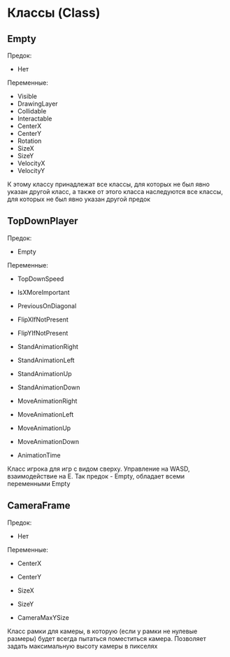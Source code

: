 ﻿# Классы (Class)
## Empty
Предок:
* Нет

Переменные:
* Visible
* DrawingLayer
* Collidable
* Interactable
* CenterX
* CenterY
* Rotation
* SizeX
* SizeY
* VelocityX
* VelocityY

К этому классу принадлежат все классы, для которых не был явно указан другой класс,
а также от этого класса наследуются все классы, для которых не был явно указан другой предок
## TopDownPlayer
Предок:
* Empty

Переменные:
* TopDownSpeed

* IsXMoreImportant
* PreviousOnDiagonal
* FlipXIfNotPresent
* FlipYIfNotPresent

* StandAnimationRight
* StandAnimationLeft
* StandAnimationUp
* StandAnimationDown

* MoveAnimationRight
* MoveAnimationLeft
* MoveAnimationUp
* MoveAnimationDown

* AnimationTime

Класс игрока для игр с видом сверху. Управление на WASD, взаимодействие на E.
Так предок - Empty, обладает всеми переменными Empty
## CameraFrame
Предок:
* Нет

Переменные:
* CenterX
* CenterY
* SizeX
* SizeY

* CameraMaxYSize

Класс рамки для камеры, в которую (если у рамки не нулевые размеры) будет всегда
пытаться поместиться камера. Позволяет задать максимальную высоту камеры в пикселях

